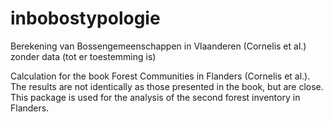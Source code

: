 # inbobostypologie
Berekening van Bossengemeenschappen in Vlaanderen (Cornelis et al.) zonder data (tot er toestemming is)

Calculation for the book Forest Communities in Flanders (Cornelis et al.). The results are not identically as those presented in the book, but are close.
This package is used for the analysis of the second forest inventory in Flanders.

